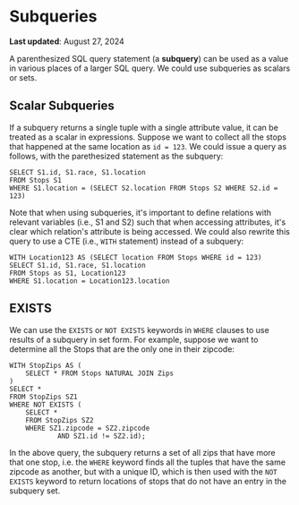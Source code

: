 # Subqueries 

**Last updated**: August 27, 2024

A parenthesized SQL query statement (a **subquery**) can be used as a
value in various places of a larger SQL query. We could use subqueries
as scalars or sets.

## Scalar Subqueries

If a subquery returns a single tuple with a single attribute value, it
can be treated as a scalar in expressions. Suppose we want to collect
all the stops that happened at the same location as `id = 123`. We could
issue a query as follows, with the parethesized statement as the
subquery:

    SELECT S1.id, S1.race, S1.location
    FROM Stops S1
    WHERE S1.location = (SELECT S2.location FROM Stops S2 WHERE S2.id = 123)

Note that when using subqueries, it's important to define relations with
relevant variables (i.e., S1 and S2) such that when accessing
attributes, it's clear which relation's attribute is being accessed. We
could also rewrite this query to use a CTE (i.e., `WITH` statement)
instead of a subquery:

    WITH Location123 AS (SELECT location FROM Stops WHERE id = 123)
    SELECT S1.id, S1.race, S1.location
    FROM Stops as S1, Location123
    WHERE S1.location = Location123.location

## EXISTS 

We can use the `EXISTS` or `NOT EXISTS` keywords in `WHERE` clauses to
use results of a subquery in set form. For example, suppose we want to
determine all the Stops that are the only one in their zipcode:

    WITH StopZips AS (
        SELECT * FROM Stops NATURAL JOIN Zips
    )
    SELECT *
    FROM StopZips SZ1
    WHERE NOT EXISTS (
        SELECT *
        FROM StopZips SZ2
        WHERE SZ1.zipcode = SZ2.zipcode
                AND SZ1.id != SZ2.id);

In the above query, the subquery returns a set of all zips that have
more that one stop, i.e. the `WHERE` keyword finds all the tuples that
have the same zipcode as another, but with a unique ID, which is then
used with the `NOT EXISTS` keyword to return locations of stops that do
not have an entry in the subquery set.